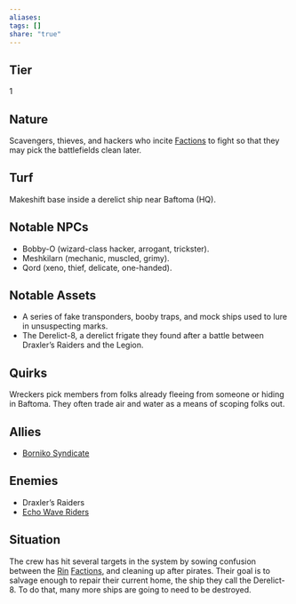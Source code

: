 ```yaml
---
aliases: 
tags: []
share: "true"
---
```

## Tier
1

## Nature
Scavengers, thieves, and hackers who incite [Factions](./index.md) to fight so that they may pick the battlefields clean later.

## Turf
Makeshift base inside a derelict ship near Baftoma (HQ).

## Notable NPCs
- Bobby-O (wizard-class hacker, arrogant, trickster).
- Meshkilarn (mechanic, muscled, grimy).
- Qord (xeno, thief, delicate, one-handed).

## Notable Assets
- A series of fake transponders, booby traps, and mock ships used to lure in unsuspecting marks.
- The Derelict-8, a derelict frigate they found after a battle between Draxler’s Raiders and the Legion.

## Quirks
Wreckers pick members from folks already fleeing from someone or hiding in Baftoma. They often trade air and water as a means of scoping folks out.

## Allies
- [Borniko Syndicate](./Borniko%20Syndicate.md)

## Enemies
- Draxler’s Raiders
- [Echo Wave Riders](./Echo%20Wave%20Riders.md)

## Situation
The crew has hit several targets in the system by sowing confusion between the [Rin](../Atlas/Procyon/Rin/index.md) [Factions](./index.md), and cleaning up after pirates. Their goal is to salvage enough to repair their current home, the ship they call the Derelict-8. To do that, many more ships are going to need to be destroyed.
